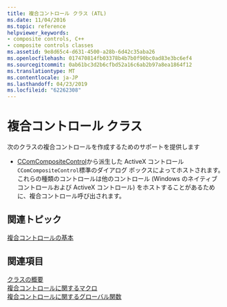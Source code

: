 ```yaml
---
title: 複合コントロール クラス (ATL)
ms.date: 11/04/2016
ms.topic: reference
helpviewer_keywords:
- composite controls, C++
- composite controls classes
ms.assetid: 9e8d65c4-d631-4500-a28b-6d42c35aba26
ms.openlocfilehash: 017470814fb03378b4b7b0f90bc0ad83e3bc6ef4
ms.sourcegitcommit: 0ab61bc3d2b6cfbd52a16c6ab2b97a8ea1864f12
ms.translationtype: MT
ms.contentlocale: ja-JP
ms.lasthandoff: 04/23/2019
ms.locfileid: "62262308"
---
```

# <a name="composite-controls-classes"></a>複合コントロール クラス

次のクラスの複合コントロールを作成するためのサポートを提供します

- [CComCompositeControl](../atl/reference/ccomcompositecontrol-class.md)から派生した ActiveX コントロール`CComCompositeControl`標準のダイアログ ボックスによってホストされます。 これらの種類のコントロールは他のコントロール (Windows のネイティブ コントロールおよび ActiveX コントロール) をホストすることがあるために、複合コントロール呼び出されます。

## <a name="related-articles"></a>関連トピック

[複合コントロールの基本](../atl/atl-composite-control-fundamentals.md)

## <a name="see-also"></a>関連項目

[クラスの概要](../atl/atl-class-overview.md)<br/>
[複合コントロールに関するマクロ](../atl/reference/composite-control-macros.md)<br/>
[複合コントロールに関するグローバル関数](../atl/reference/composite-control-global-functions.md)
